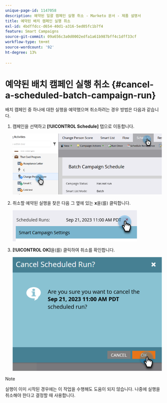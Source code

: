 ```yaml
---
unique-page-id: 1147058
description: 예약된 일괄 캠페인 실행 취소 - Marketo 문서 - 제품 설명서
title: 예약된 배치 캠페인 실행 취소
exl-id: 4bdffdcc-d654-40d1-a316-5ed05fc1b7f4
feature: Smart Campaigns
source-git-commit: 09a656c3a0d0002edfa1a61b987bff4c1dff33cf
workflow-type: tm+mt
source-wordcount: '92'
ht-degree: 13%

---
```


# 예약된 배치 캠페인 실행 취소 {#cancel-a-scheduled-batch-campaign-run}

배치 캠페인 중 하나에 대한 실행을 예약했으며 취소하려는 경우 방법은 다음과 같습니다.

1. 캠페인을 선택하고 **[!UICONTROL Schedule]** 탭으로 이동합니다.

   ![](assets/cancel-a-scheduled-batch-campaign-run-1.png)

1. 취소할 예약된 실행을 찾은 다음 그 옆에 있는 **x**&#x200B;을(를) 클릭합니다.

   ![](assets/cancel-a-scheduled-batch-campaign-run-2.png)

1. **[!UICONTROL OK]**&#x200B;을(를) 클릭하여 취소를 확인합니다.

   ![](assets/cancel-a-scheduled-batch-campaign-run-3.png)

>[!NOTE]
>
>실행이 이미 시작된 경우에는 이 작업을 수행해도 도움이 되지 않습니다. 나중에 실행을 취소해야 한다고 결정할 때 사용합니다.
